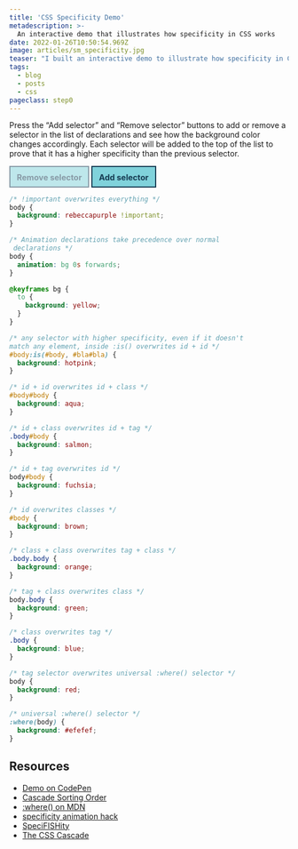 ```yaml
---
title: 'CSS Specificity Demo'
metadescription: >-
  An interactive demo that illustrates how specificity in CSS works
date: 2022-01-26T10:50:54.969Z
image: articles/sm_specificity.jpg
teaser: "I built an interactive demo to illustrate how specificity in CSS works."
tags:
  - blog
  - posts
  - css
pageclass: step0
---
```


<style>
main {
  background: rgb(250 250 250 /0.6) !important;
}
</style>


Press the “Add selector” and “Remove selector” buttons to add or remove a selector in the list of declarations and see how the background color changes accordingly. Each selector will be added to the top of the list to prove that it has a higher specificity than the previous selector.

<div role="alert" class="u-vh"></div>

<button id="remove" disabled type="button">
  Remove selector
</button>

<button id="add" type="button">
  Add selector
</button>

<script>
  let step = 0;

  const messages = [
    'Selector: :where(body), background-color: gray',
    'Selector: body, background-color: red',
    'Selector: .body, background-color: blue',
    'Selector: body.body, background-color: green',
    'Selector: .body.body, background-color: orange',
    'Selector: #body, background-color: brown',
    'Selector: body#body, background-color: fuchsia',
    'Selector: .body#body, background-color: salmon',
    'Selector: #body#body, background-color: aqua',
    'Selector: #body:is(#body, #bla#bla), background-color: hotpink',
    'Selector: div with animated background-color, background-color: yellow',
    'Selector: body with !important, background-color: rebeccapurple'
  ]
  
  const remove = document.getElementById('remove');
  const add = document.getElementById('add');

  remove.addEventListener('click', () => {
    if (step > 0) {
      add.removeAttribute('disabled')
      step--;
      document.documentElement.className = `step${step}`
      document.querySelector('[role="alert"]').textContent = messages[step]
    }

    if (step === 0) {
      remove.setAttribute('disabled', 'disabled')
    }
  })

  add.addEventListener('click', () => {
    if (step < messages.length) {
      remove.removeAttribute('disabled')
      step++;
      document.documentElement.className = `step${step}`
      document.querySelector('[role="alert"]').textContent = messages[step]
    }
    
    if (step ===  messages.length - 1) {
      add.setAttribute('disabled', 'disabled')
    }
  })
</script>

<style>
  button {
    background: #80d2db;
    border: 2px solid #153a51;
    color: #153a51;
    padding: 0.7em 0.8em 0.5em;
    font-family: inherit;
    font-size: 0.9rem;
    font-weight: bold;
  }

  button:not([disabled]):hover {
    background: #153a51;
    color: #fff;
  }

  button[disabled] {
    opacity: 0.5;
    cursor: not-allowed;
  }

  pre[class*="language-"] {
    margin-top: 0;
    padding: 1rem;
    border: none;
  }

  pre[class*="language-"]:not(:last-of-type) {
    margin-bottom: 0;
  }

  header {
    background: #efefef;
  }

  .banner {
    background: #d9dddf;
  }

  main {
    background: #fafafa;
  }

  pre[class*="language-"] {
    display: none;
  }

  @keyframes bg {
    to {
      background: yellow;
    }
  }

  .step11 body { background: rebeccapurple !important; }
  .step10 body { animation: bg 0s forwards; }
  .step9 #body:is(#body, #bla#bla) { background: hotpink; }
  .step8 #body#body { background: aqua; }
  .step7 .body#body { background: salmon; }
  .step6 body#body { background: fuchsia; }
  .step5 #body { background: brown; }
  .step4 .body.body { background: orange; } 
  .step3 body.body { background: green; }
  .step2 .body { background: blue; }
  .step1 body { background: red; }
  .step0 :where(body) { background: #efefef; }

  .step0 pre[class*="language-"]:nth-last-of-type(1),
  .step1 pre[class*="language-"]:nth-last-of-type(-n+2),
  .step2 pre[class*="language-"]:nth-last-of-type(-n+3),
  .step3 pre[class*="language-"]:nth-last-of-type(-n+4),
  .step4 pre[class*="language-"]:nth-last-of-type(-n+5),
  .step5 pre[class*="language-"]:nth-last-of-type(-n+6),
  .step6 pre[class*="language-"]:nth-last-of-type(-n+7),
  .step7 pre[class*="language-"]:nth-last-of-type(-n+8),
  .step8 pre[class*="language-"]:nth-last-of-type(-n+9),
  .step9 pre[class*="language-"]:nth-last-of-type(-n+10),
  .step10 pre[class*="language-"]:nth-last-of-type(-n+11),
  .step11 pre[class*="language-"]:nth-last-of-type(-n+12) {
    display: block;
  }

  body {
    transition: background 0.5s;
  }

</style>



```css
/* !important overwrites everything */
body {
  background: rebeccapurple !important;
}
```

```css
/* Animation declarations take precedence over normal
 declarations */
body {
  animation: bg 0s forwards;
}

@keyframes bg {
  to {
    background: yellow;
  }
}
```

```css
/* any selector with higher specificity, even if it doesn't 
match any element, inside :is() overwrites id + id */
#body:is(#body, #bla#bla) {
  background: hotpink;
}
```

```css
/* id + id overwrites id + class */
#body#body {
  background: aqua;
}
```

```css
/* id + class overwrites id + tag */
.body#body {
  background: salmon;
}
```

```css
/* id + tag overwrites id */
body#body {
  background: fuchsia;
}
```

```css
/* id overwrites classes */
#body {
  background: brown;
}
```

```css
/* class + class overwrites tag + class */
.body.body {
  background: orange;
}
```

```css
/* tag + class overwrites class */
body.body {
  background: green;
}
```

```css
/* class overwrites tag */
.body {
  background: blue;
}
```

```css
/* tag selector overwrites universal :where() selector */
body {
  background: red;
}
```

```css
/* universal :where() selector */
:where(body) {
  background: #efefef;
}
```

## Resources

* [Demo on CodePen](https://codepen.io/matuzo/pen/dyZyrRw?editors=1100)
* [Cascade Sorting Order](https://www.w3.org/TR/css-cascade-5/#cascade-origin)
* [:where() on MDN](https://developer.mozilla.org/en-US/docs/Web/CSS/:where)
* [specificity animation hack](https://codepen.io/t_afif/pen/QWOWKXY)
* [SpeciFISHity](https://specifishity.com/)
* [The CSS Cascade](https://wattenberger.com/blog/css-cascade#specificity)